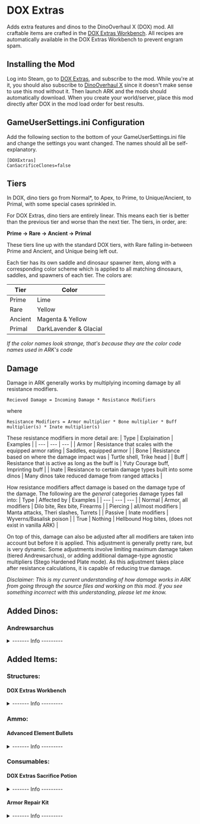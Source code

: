 # DOX Extras
Adds extra features and dinos to the DinoOverhaul X (DOX) mod. All craftable items are crafted in the [DOX Extras Workbench](https://github.com/Daniel0Widing/DOXExtras#dox-extras-workbench). All recipes are automatically available in the DOX Extras Workbench to prevent engram spam.

## Installing the Mod
Log into Steam, go to [DOX Extras](https://steamcommunity.com/sharedfiles/filedetails/?id=2927749831), and subscribe to the mod. While you're at it, you should also subscribe to [DinoOverhaul X](https://steamcommunity.com/sharedfiles/filedetails/?id=710880648) since it doesn't make sense to use this mod without it. Then launch ARK and the mods should automatically download. When you create your world/server, place this mod directly after DOX in the mod load order for best results.

## GameUserSettings.ini Configuration
Add the following section to the bottom of your GameUserSettings.ini file and change the settings you want changed. The names should all be self-explanatory.

```
[DOXExtras]
CanSacrificeClones=false
```

## Tiers
In DOX, dino tiers go from Normal\*, to Apex, to Prime, to Unique/Ancient, to Primal, with some special cases sprinkled in.

For DOX Extras, dino tiers are entirely linear. This means each tier is better than the previous tier and worse than the next tier. The tiers, in order, are:

**Prime -> Rare -> Ancient -> Primal**

These tiers line up with the standard DOX tiers, with Rare falling in-between Prime and Ancient, and Unique being left out.

Each tier has its own saddle and dinosaur spawner item, along with a corresponding color scheme which is applied to all matching dinosaurs, saddles, and spawners of each tier. The colors are:

| Tier | Color |
| --- | --- |
| Prime | Lime |
| Rare | Yellow |
| Ancient | Magenta & Yellow |
| Primal | DarkLavender & Glacial |

_If the color names look strange, that's because they are the color code names used in ARK's code_

## Damage
Damage in ARK generally works by multiplying incoming damage by all resistance modifiers.
```
Recieved Damage = Incoming Damage * Resistance Modifiers
```
where
```
Resistance Modifiers = Armor multiplier * Bone multiplier * Buff multiplier(s) * Inate multiplier(s)
```
These resistance modifiers in more detail are:
| Type | Explaination | Examples |
| --- | --- | --- |
| Armor | Resistance that scales with the equipped armor rating | Saddles, equipped armor |
| Bone | Resistance based on where the damage impact was | Turtle shell, Trike head |
| Buff | Resistance that is active as long as the buff is | Yuty Courage buff, Imprinting buff |
| Inate | Resistance to certain damage types built into some dinos | Many dinos take reduced damage from ranged attacks |

How resistance modifiers affect damage is based on the damage type of the damage. The following are the _general_ categories damage types fall into:
| Type | Affected by | Examples |
| --- | --- | --- |
| Normal | Armor, all modifiers | Dilo bite, Rex bite, Firearms |
| Piercing | all/most modifiers | Manta attacks, Theri slashes, Turrets |
| Passive | Inate modifiers | Wyverns/Basalisk poison |
| True | Nothing | Hellbound Hog bites, (does not exist in vanilla ARK) |

On top of this, damage can also be adjusted after all modifiers are taken into account but before it is applied. This adjustment is generally pretty rare, but is very dynamic. Some adjustments involve limiting maximum damage taken (tiered Andrewsarchus), or adding additional damage-type agnostic multipliers (Stego Hardened Plate mode). As this adjustment takes place after resistance calculations, it is capable of reducing true damage.

_Disclaimer: This is my current understanding of how damage works in ARK from going through the source files and working on this mod. If you see something incorrect with this understanding, please let me know._

## Added Dinos:
### Andrewsarchus
<details><summary>------- Info ---------</summary>
	
The upgraded Andrewsarchus focuses on **Health** and **Support**. Its damage output is lack luster compared to similar level tames, so it's best used to soak up damage while other dinos dish out damage. Many of its attacks, especially at higher tiers, inflict debuffs on enemies hit, and all tiers provide AOE healing to nearby friendlies. It also has a scaling damage cap which makes it excellent for tanking very powerful attacks without getting 1-shot.
	
All saddles for upgraded Andrewsarchuses use [Advanced Element Bullets](https://github.com/Daniel0Widing/DOXExtras#advanced-element-bullets).

**Prime:**
| Stat | Data |
| --- | --- |
| Base Health | 800 |
| Base Stamina | 400 |
| Base Torpor | 800 |
| Base Melee Damage Bonus | 1.5 |
| Base Speed Multiplier Bonus | 0.5 |
| Scale | 1.1 |
| Speed Boosts | 6 |
| Minigun Damage | 333 |
| Minigun Range | 25000 |
| Minigun Fire Interval | 0.1 |
| Saddle Armor | 150 |
| AOE Healing | 250 HP/s |
| Damage Cap | 100000 |
| Torpor Cap | 125000 |

\+ Minigun Deals Piercing Damage
	
\+ Fall Damage Reduced by 75%
	
\+ Provides Insulation to Rider
	
**Rare:**
| Stat | Data |
| --- | --- |
| Base Health | 1200 |
| Base Stamina | 500 |
| Base Torpor | 1600 |
| Base Melee Damage Bonus | 2.5 |
| Base Speed Multiplier Bonus | 0.75 |
| Scale | 1.15 |
| Speed Boosts | 8 |
| Minigun Damage | 420 |
| Minigun Range | 27500 |
| Minigun Fire Interval | 0.08 |
| Saddle Armor | 200 |
| AOE Healing | 500 HP/s |
| Damage Cap | 75000 |
| Torpor Cap | 100000 |

\+ Minigun Slow Effect

**Ancient:**
| Stat | Data |
| --- | --- |
| Base Health | 1800 |
| Base Stamina | 625 |
| Base Torpor | 3200 |
| Base Melee Damage Bonus | 4.5 |
| Base Speed Multiplier Bonus | 1.0 |
| Scale | 1.2 |
| Speed Boosts | 10 |
| Minigun Projectile Damage | 250 direct, 250 AOE |
| Minigun Projectile AOE Radius | 300 |
| Minigun Range | 30000 |
| Minigun Fire Interval | 0.075 |
| Saddle Armor | 250 |
| AOE Healing | 750 HP/s |
| Damage Cap | 50000 |
| Torpor Cap | 75000 |

\+ Minigun Deals Passive Damage

\+ Minigun Torpor

\+ Minigun AoE

\+ Fall Damage Immunity

\+ **Hog Hiatus** Buff:
```
When the Andrewsarchus's health drops dangerously low (15%), it prepares to flee: 
- All active buffs are cleared and no new buffs can be applied for the duration (30 sec). 
- All speed boosts are recharged, but cannot be activated until buff expires.
- Stamina becomes infinite.
- Speed (+50%) and damage reduction (+99.5%) increase, but attack damage sharply decreases (-95%).
- Heals 25% of max HP over duration
After the buff runs out, the Andrewsarchus cannot activate the buff again until it recovers (15 min).
```
	
**Primal:**
| Stat | Data |
| --- | --- |
| Base Health | 2700 |
| Base Stamina | 781.25 |
| Base Torpor | 6400 |
| Base Melee Damage Bonus | 8 |
| Base Speed Multiplier Bonus | 1.25 |
| Scale | 1.25 |
| Speed Boosts | 12 |
| Minigun Projectile Damage | 666 AOE |
| Minigun Projectile AOE Radius | 600 |
| Minigun Range | 35000 |
| Minigun Fire Interval | 0.05 |
| Saddle Armor | 350 |
| AOE Healing | 1250 HP/s |
| Damage Cap | 25000 |
| Torpor Cap | 50000 |

\+ Minigun Stacking & Slowing Bleed Effect

\+ **Halcyon Hog** Buff replaces **Hog Hiatus** Buff:
```
When the Andrewsarchus's health drops dangerously low (15%), it enters a serene state, strengthening its mind and body and emboldening its allies: 
- All active buffs are cleared and no new buffs can be applied for the duration (45 sec). 
- All speed boosts are recharged, but cannot be activated until buff expires.
- Stamina becomes infinite.
- Speed (+25%) increases slightly. 
- Heals 33% of max HP instantly
- Damage reduction (+98%) and melee damage (+150%) greatly increase.
- Main melee attack inflicts damage in a larger area (+200%) with more knockback (+200%).
- AOE Healing buff (+5000 HP/s) to all nearby friendlies (and self) for duration 
After the buff runs out, the Andrewsarchus cannot activate the buff again until it recovers (15 min).
```
	
\+ **Hellbound Hog** Ability:
```
When the Andrewsarchus reaches death's door, it takes its final stand before crossing the threshold:
- All active buffs are cleared and no new buffs can be applied.
- Stamina becomes infinite.
- Speed (+37.5%) greatly increases.
- Melee damage (+500%) massively increases
- Main attack deals true damage within a massive range (+300%) and a powerful DOT
- Becomes immune to all damage.
- Cannot be cryopoded during this state.
After this state runs out (60 sec), the Andrewsarchus's body turns to fire and plumets into hell, leaving behind a gravestone with its items where it hits the ground. (｀д´)ゝ 🫡
```

<details><summary>---- Spawn Codes: ------</summary>

**Prime:**
```
cheat spawndino "Blueprint'/Game/Mods/DOXExtras/Dinos/Prime/Andrewsarchus/Andrewsarchus_Prime_Character_BP.Andrewsarchus_Prime_Character_BP'" 10 0 0 1269
```
```
cheat giveitem "Blueprint'/Game/Mods/DOXExtras/Dinos/Prime/Andrewsarchus/Spawner/PrimalItem_DinoSpawner_Andrewsarchus_Prime.PrimalItem_DinoSpawner_Andrewsarchus_Prime'" 1 0 false
```
```
cheat giveitem "Blueprint'/Game/Mods/DOXExtras/Dinos/Prime/Andrewsarchus/Saddle/PrimalItemArmor_AndrewsarchusPrimeSaddle.PrimalItemArmor_AndrewsarchusPrimeSaddle'" 1 0 false
```
**Rare:**
```
cheat spawndino "Blueprint'/Game/Mods/DOXExtras/Dinos/Rare/Andrewsarchus/Andrewsarchus_Rare_Character_BP.Andrewsarchus_Rare_Character_BP'" 10 0 0 1269
```
```
cheat giveitem "Blueprint'/Game/Mods/DOXExtras/Dinos/Rare/Andrewsarchus/Spawner/PrimalItem_DinoSpawner_Andrewsarchus_Rare.PrimalItem_DinoSpawner_Andrewsarchus_Rare'" 1 0 false
```
```	
cheat giveitem "Blueprint'/Game/Mods/DOXExtras/Dinos/Rare/Andrewsarchus/Saddle/PrimalItemArmor_AndrewsarchusRareSaddle.PrimalItemArmor_AndrewsarchusRareSaddle'" 1 0 false
```
**Ancient:**
```
cheat spawndino "Blueprint'/Game/Mods/DOXExtras/Dinos/Ancient/Andrewsarchus/Andrewsarchus_Ancient_Character_BP.Andrewsarchus_Ancient_Character_BP'" 10 0 0 1269
```
```
cheat giveitem "Blueprint'/Game/Mods/DOXExtras/Dinos/Ancient/Andrewsarchus/Spawner/PrimalItem_DinoSpawner_Andrewsarchus_Ancient.PrimalItem_DinoSpawner_Andrewsarchus_Ancient'" 1 0 false
```
```
cheat giveitem "Blueprint'/Game/Mods/DOXExtras/Dinos/Ancient/Andrewsarchus/Saddle/PrimalItemArmor_AndrewsarchusAncientSaddle.PrimalItemArmor_AndrewsarchusAncientSaddle'" 1 0 false
```
**Primal:**
```
cheat spawndino "Blueprint'/Game/Mods/DOXExtras/Dinos/Primal/Andrewsarchus/Andrewsarchus_Primal_Character_BP.Andrewsarchus_Primal_Character_BP'" 10 0 0 1269
```
```
cheat giveitem "Blueprint'/Game/Mods/DOXExtras/Dinos/Primal/Andrewsarchus/Spawner/PrimalItem_DinoSpawner_Andrewsarchus_Primal.PrimalItem_DinoSpawner_Andrewsarchus_Primal'" 1 0 false
```
```
cheat giveitem "Blueprint'/Game/Mods/DOXExtras/Dinos/Primal/Andrewsarchus/Saddle/PrimalItemArmor_AndrewsarchusPrimalSaddle.PrimalItemArmor_AndrewsarchusPrimalSaddle'" 1 0 false
```
</details>
</details>

## Added Items:
### Structures:
#### DOX Extras Workbench
<details><summary>------- Info ---------</summary>
	
Used to craft all items from DOX Extras. Engram can be unlocked at level 100.
```
cheat giveitem "Blueprint'/Game/Mods/DOXExtras/Structures/DOXExtrasWorkbench/PrimalItemStructure_DOXExtrasWorkbench.PrimalItemStructure_DOXExtrasWorkbench'" 1 0 false
```
</details>

### Ammo:
#### Advanced Element Bullets
<details><summary>------- Info ---------</summary>
	
An advanced bullet that uses element instead of gunpowder. 

**Each craft gives 100 bullets by default.**
```
cheat giveitem "Blueprint'/Game/Mods/DOXExtras/Items/Ammo/AdvancedElementBullet/PrimalItemAmmo_AdvancedElementBullet.PrimalItemAmmo_AdvancedElementBullet'" 1000 0 false
```
</details>


### Consumables:
#### DOX Extras Sacrifice Potion
<details><summary>------- Info ---------</summary>
	
Similar to the DOX Sacrifice Elixir, but an upgraded version:
- Works on both DOX and DOX Extras dinos
- Force feed to dinos to sacrifice them
- Gives a number of Prime Hearts based on the tier of the sacrificed dino
- For dinos from crafted spawners, gives the number of Prime Hearts used to craft the spawner
- Does not work on cloned dinosaurs (can be enabled in config)

Crafting is more expensive early game, but less grindy late game.
```
cheat giveitem "Blueprint'/Game/Mods/DOXExtras/Items/Consumable/DOXExtrasSacrificePotion/PrimalItemConsumable_DOXExtrasSacrificePotion.PrimalItemConsumable_DOXExtrasSacrificePotion'" 100 0 false
```
</details>

#### Armor Repair Kit
<details><summary>------- Info ---------</summary>
	
Instantly repairs an armor piece equipped or in your inventory when used, but consumes the kit on use and only works in player inventories.
```
cheat giveitem "Blueprint'/Game/Mods/DOXExtras/Items/Consumable/ArmorRepairKit/PrimalItemConsumable_ArmorRepairKit.PrimalItemConsumable_ArmorRepairKit'" 40 0 false
```
</details>
